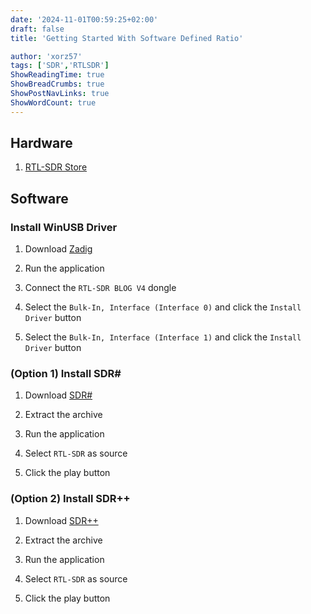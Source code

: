 ```yaml
---
date: '2024-11-01T00:59:25+02:00'
draft: false
title: 'Getting Started With Software Defined Ratio'

author: 'xorz57'
tags: ['SDR','RTLSDR']
ShowReadingTime: true
ShowBreadCrumbs: true
ShowPostNavLinks: true
ShowWordCount: true
---
```


## Hardware

1. [RTL-SDR Store](https://www.rtl-sdr.com/buy-rtl-sdr-dvb-t-dongles/)

## Software

### Install WinUSB Driver

1. Download [Zadig](https://zadig.akeo.ie/)

2. Run the application

3. Connect the `RTL-SDR BLOG V4` dongle

4. Select the `Bulk-In, Interface (Interface 0)` and click the `Install Driver` button

5. Select the `Bulk-In, Interface (Interface 1)` and click the `Install Driver` button

### (Option 1) Install SDR#

1. Download [SDR#](https://airspy.com/download/)

2. Extract the archive

3. Run the application

4. Select `RTL-SDR` as source

5. Click the play button

### (Option 2) Install SDR++

1. Download [SDR++](https://github.com/AlexandreRouma/SDRPlusPlus/releases/tag/nightly)

2. Extract the archive

3. Run the application

4. Select `RTL-SDR` as source

5. Click the play button
